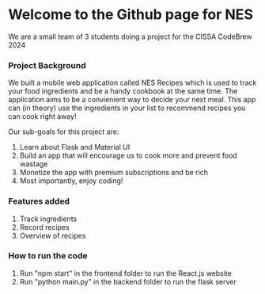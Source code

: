 # Welcome to the Github page for NES

We are a small team of 3 students doing a project for the CISSA CodeBrew 2024

### Project Background
We built a mobile web application called NES Recipes which is used to track your food ingredients and be a handy cookbook at the same time. The application aims to be a convienient way to decide your next meal. This app can (in theory) use the ingredients in your list to recommend recipes you can cook right away!

Our sub-goals for this project are: 
1. Learn about Flask and Material UI
2. Build an app that will encourage us to cook more and prevent food wastage
3. Monetize the app with premium subscriptions and be rich
4. Most importantly, enjoy coding!

### Features added
1. Track ingredients
2. Record recipes
3. Overview of recipes

### How to run the code
1. Run "npm start" in the frontend folder to run the React.js website
2. Run "python main.py" in the backend folder to run the flask server
